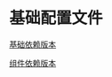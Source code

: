 # 基础配置文件
[基础依赖版本](https://gitee.com/ksee/KeeServerRuning/raw/master/android/dependencies.gradle)

[组件依赖版本](https://gitee.com/ksee/KeeServerRuning/raw/master/android/app_component.gradle)